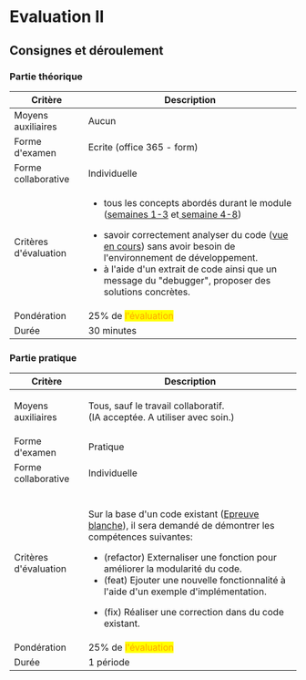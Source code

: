 # Evaluation II

## Consignes et déroulement

### Partie théorique

| Critère               | Description                                                                                                                                                                                                                                                                                                                                                                                                                                |
| --------------------- | ------------------------------------------------------------------------------------------------------------------------------------------------------------------------------------------------------------------------------------------------------------------------------------------------------------------------------------------------------------------------------------------------------------------------------------------ |
| Moyens auxiliaires    | Aucun                                                                                                                                                                                                                                                                                                                                                                                                                                      |
| Forme d'examen        | Ecrite (office 365 - form)                                                                                                                                                                                                                                                                                                                                                                                                                 |
| Forme collaborative   | Individuelle                                                                                                                                                                                                                                                                                                                                                                                                                               |
| Critères d'évaluation | <p></p><ul><li>tous les concepts abordés durant le module (<a href="broken-reference">semaines 1-3</a> et<a href="broken-reference"> semaine 4-8</a>)</li></ul><ul><li>savoir correctement analyser du code (<a href="broken-reference">vue en cours</a>) sans avoir besoin de l'environnement de développement.<br></li><li>à l'aide d'un extrait de code ainsi que un message du "debugger", proposer des solutions concrètes.</li></ul> |
| Pondération           | 25% de <mark style="color:orange;">l'évaluation</mark>                                                                                                                                                                                                                                                                                                                                                                                     |
| Durée                 | 30 minutes                                                                                                                                                                                                                                                                                                                                                                                                                                 |

### Partie pratique

| Critère               | Description                                                                                                                                                                                                                                                                                                                                                                                                      |
| --------------------- | ---------------------------------------------------------------------------------------------------------------------------------------------------------------------------------------------------------------------------------------------------------------------------------------------------------------------------------------------------------------------------------------------------------------- |
| Moyens auxiliaires    | <p>Tous, sauf le travail collaboratif.<br>(IA acceptée. A utiliser avec soin.)</p>                                                                                                                                                                                                                                                                                                                               |
| Forme d'examen        | Pratique                                                                                                                                                                                                                                                                                                                                                                                                         |
| Forme collaborative   | Individuelle                                                                                                                                                                                                                                                                                                                                                                                                     |
| Critères d'évaluation | <p><br>Sur la base d'un code existant (<a href="broken-reference">Epreuve blanche</a>), il sera demandé de démontrer les compétences suivantes:</p><ul><li>(refactor) Externaliser une fonction pour améliorer la modularité du code.</li><li>(feat) Ejouter une nouvelle fonctionnalité à l'aide d'un exemple d'implémentation.</li></ul><ul><li>(fix) Réaliser une correction dans du code existant.</li></ul> |
| Pondération           | 25% de <mark style="color:orange;">l'évaluation</mark>                                                                                                                                                                                                                                                                                                                                                           |
| Durée                 | 1 période                                                                                                                                                                                                                                                                                                                                                                                                        |
